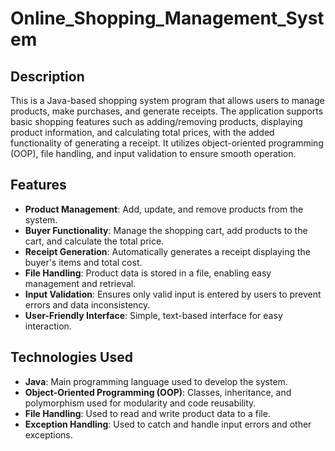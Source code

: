 # Online_Shopping_Management_System
## Description
This is a Java-based shopping system program that allows users to manage products, make purchases, and generate receipts. The application supports basic shopping features such as adding/removing products, displaying product information, and calculating total prices, with the added functionality of generating a receipt. It utilizes object-oriented programming (OOP), file handling, and input validation to ensure smooth operation.

## Features
- **Product Management**: Add, update, and remove products from the system.
- **Buyer Functionality**: Manage the shopping cart, add products to the cart, and calculate the total price.
- **Receipt Generation**: Automatically generates a receipt displaying the buyer's items and total cost.
- **File Handling**: Product data is stored in a file, enabling easy management and retrieval.
- **Input Validation**: Ensures only valid input is entered by users to prevent errors and data inconsistency.
- **User-Friendly Interface**: Simple, text-based interface for easy interaction.

## Technologies Used
- **Java**: Main programming language used to develop the system.
- **Object-Oriented Programming (OOP)**: Classes, inheritance, and polymorphism used for modularity and code reusability.
- **File Handling**: Used to read and write product data to a file.
- **Exception Handling**: Used to catch and handle input errors and other exceptions.

